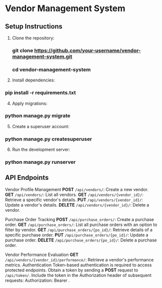 # Vendor Management System

## Setup Instructions

1. Clone the repository:
   ### git clone https://github.com/your-username/vendor-management-system.git
   ### cd vendor-management-system
   
2. Install dependencies:
  ### pip install -r requirements.txt

4. Apply migrations:
  ### python manage.py migrate

5. Create a superuser account:
  ### python manage.py createsuperuser

6. Run the development server:
  ### python manage.py runserver

## API Endpoints
Vendor Profile Management
  **POST** `/api/vendors/`: Create a new vendor.
  **GET** `/api/vendors/`: List all vendors.
  **GET** `/api/vendors/{vendor_id}/`: Retrieve a specific vendor's details.
  **PUT** `/api/vendors/{vendor_id}/`: Update a vendor's details.
  **DELETE** `/api/vendors/{vendor_id}/`: Delete a vendor.
  
Purchase Order Tracking
  **POST** `/api/purchase_orders/`: Create a purchase order.
  **GET** `/api/purchase_orders/`: List all purchase orders with an option to filter by vendor.
  **GET** `/api/purchase_orders/{po_id}/`: Retrieve details of a specific purchase order.
  **PUT** `/api/purchase_orders/{po_id}/`: Update a purchase order.
  **DELETE** `/api/purchase_orders/{po_id}/`: Delete a purchase order.
  
Vendor Performance Evaluation
  **GET** `/api/vendors/{vendor_id}/performance/`: Retrieve a vendor's performance metrics.
  Authentication
  Token-based authentication is required to access protected endpoints.
  Obtain a token by sending a **POST** request to `/api/token/`.
  Include the token in the Authorization header of subsequent requests: Authorization: Bearer <token>.


